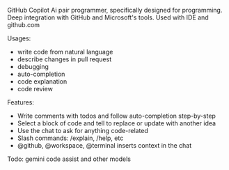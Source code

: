 GitHub Copilot
Ai pair programmer, specifically designed for programming.
Deep integration with GitHub and Microsoft's tools. 
Used with IDE and github.com

Usages:
- write code from natural language
- describe changes in pull request
- debugging
- auto-completion
- code explanation
- code review

Features:
- Write comments with todos and follow auto-completion step-by-step
- Select a block of code and tell to replace or update with another idea
- Use the chat to ask for anything code-related
- Slash commands: /explain, /help, etc
- @github, @workspace, @terminal inserts context in the chat


Todo: gemini code assist and other models